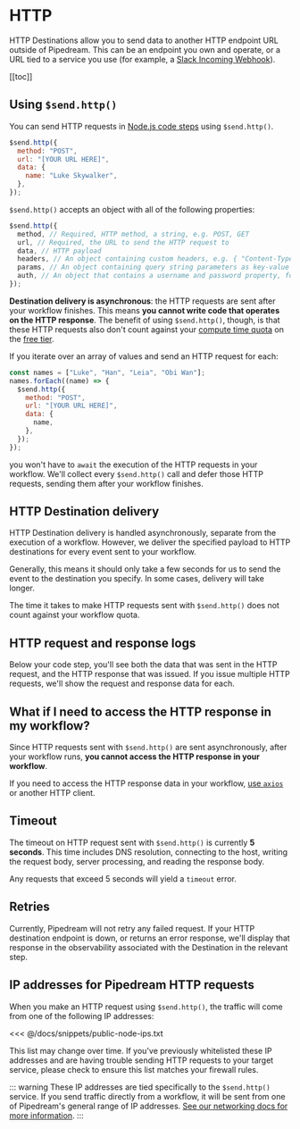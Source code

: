 # HTTP

HTTP Destinations allow you to send data to another HTTP endpoint URL outside of Pipedream. This can be an endpoint you own and operate, or a URL tied to a service you use (for example, a [Slack Incoming Webhook](https://api.slack.com/incoming-webhooks)).

[[toc]]

## Using `$send.http()`

You can send HTTP requests in [Node.js code steps](/workflows/steps/code/) using `$send.http()`.

```javascript
$send.http({
  method: "POST",
  url: "[YOUR URL HERE]",
  data: {
    name: "Luke Skywalker",
  },
});
```

`$send.http()` accepts an object with all of the following properties:

```javascript
$send.http({
  method, // Required, HTTP method, a string, e.g. POST, GET
  url, // Required, the URL to send the HTTP request to
  data, // HTTP payload
  headers, // An object containing custom headers, e.g. { "Content-Type": "application/json" }
  params, // An object containing query string parameters as key-value pairs
  auth, // An object that contains a username and password property, for HTTP basic auth
});
```

**Destination delivery is asynchronous**: the HTTP requests are sent after your workflow finishes. This means **you cannot write code that operates on the HTTP response**. The benefit of using `$send.http()`, though, is that these HTTP requests also don't count against your [compute time quota](/limits/#compute-time-per-day) on the [free tier](/pricing/#developer-tier).

If you iterate over an array of values and send an HTTP request for each:

```javascript
const names = ["Luke", "Han", "Leia", "Obi Wan"];
names.forEach((name) => {
  $send.http({
    method: "POST",
    url: "[YOUR URL HERE]",
    data: {
      name,
    },
  });
});
```

you won't have to `await` the execution of the HTTP requests in your workflow. We'll collect every `$send.http()` call and defer those HTTP requests, sending them after your workflow finishes.

## HTTP Destination delivery

HTTP Destination delivery is handled asynchronously, separate from the execution of a workflow. However, we deliver the specified payload to HTTP destinations for every event sent to your workflow.

Generally, this means it should only take a few seconds for us to send the event to the destination you specify. In some cases, delivery will take longer.

The time it takes to make HTTP requests sent with `$send.http()` does not count against your workflow quota.

## HTTP request and response logs

Below your code step, you'll see both the data that was sent in the HTTP request, and the HTTP response that was issued. If you issue multiple HTTP requests, we'll show the request and response data for each.

## What if I need to access the HTTP response in my workflow?

Since HTTP requests sent with `$send.http()` are sent asynchronously, after your workflow runs, **you cannot access the HTTP response in your workflow**.

If you need to access the HTTP response data in your workflow, [use `axios`](/workflows/steps/code/nodejs/http-requests/) or another HTTP client.

## Timeout

The timeout on HTTP request sent with `$send.http()` is currently **5 seconds**. This time includes DNS resolution, connecting to the host, writing the request body, server processing, and reading the response body.

Any requests that exceed 5 seconds will yield a `timeout` error. 

## Retries

Currently, Pipedream will not retry any failed request. If your HTTP destination endpoint is down, or returns an error response, we'll display that response in the observability associated with the Destination in the relevant step.

## IP addresses for Pipedream HTTP requests

When you make an HTTP request using `$send.http()`, the traffic will come from one of the following IP addresses:

<<< @/docs/snippets/public-node-ips.txt

This list may change over time. If you've previously whitelisted these IP addresses and are having trouble sending HTTP requests to your target service, please check to ensure this list matches your firewall rules.

::: warning
These IP addresses are tied specifically to the `$send.http()` service. If you send traffic directly from a workflow, it will be sent from one of Pipedream's general range of IP addresses. [See our networking docs for more information](/workflows/networking/).
:::

<Footer />
